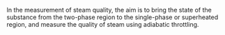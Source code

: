 In the measurement of steam quality, the aim is to bring the state of the substance from the two-phase region to the single-phase or superheated region, and measure the quality of steam using adiabatic throttling.
